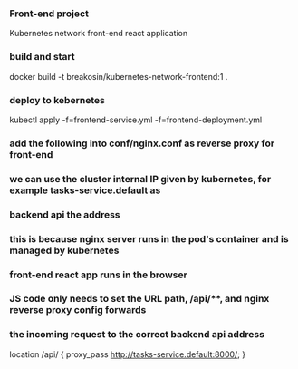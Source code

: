 ### Front-end project

Kubernetes network front-end react application

### build and start

docker build -t breakosin/kubernetes-network-frontend:1 .

### deploy to kebernetes

kubectl apply -f=frontend-service.yml -f=frontend-deployment.yml

### add the following into conf/nginx.conf as reverse proxy for front-end
### we can use the cluster internal IP given by kubernetes, for example tasks-service.default as 
### backend api the address
### this is because nginx server runs in the pod's container and is managed by kubernetes
### front-end react app runs in the browser
### JS code only needs to set the URL path, /api/**, and nginx reverse proxy config forwards 
### the incoming request to the correct backend api address

location /api/ {
  proxy_pass http://tasks-service.default:8000/;
}
